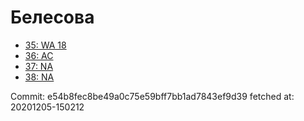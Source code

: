 # Белесова
- [35: WA 18](35.md)
- [36: AC](36.md)
- [37: NA](37.md)
- [38: NA](38.md)

Commit: e54b8fec8be49a0c75e59bff7bb1ad7843ef9d39
 fetched at: 20201205-150212
